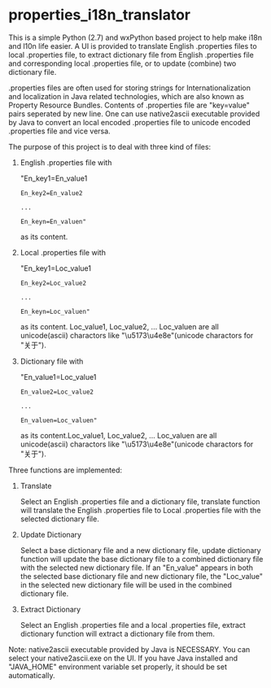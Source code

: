 properties_i18n_translator
==========================

This is a simple Python (2.7) and wxPython based project to help make i18n and l10n life easier. A UI is provided to translate English .properties files to local .properties file, to extract dictionary file from English .properties file and corresponding local .properties file, or to update (combine) two dictionary file.

.properties files are often used for storing strings for Internationalization and localization in Java related technologies, which are also known as Property Resource Bundles. Contents of .properties file are "key=value" pairs seperated by new line. One can use native2ascii executable provided by Java to convert an local encoded .properties file to unicode encoded .properties file and vice versa. 

The purpose of this project is to deal with three kind of files:

1. English .properties file with 

      "En_key1=En_value1
      
       En_key2=En_value2
       
       ...
       
       En_keyn=En_valuen" 
       
   as its content.
   
2. Local .properties file with 

      "En_key1=Loc_value1
      
       En_key2=Loc_value2
       
       ...
       
       En_keyn=Loc_valuen" 
       
   as its content. Loc_value1, Loc_value2, ... Loc_valuen are all unicode(ascii) charactors like "\u5173\u4e8e"(unicode charactors for "关于").
   
3. Dictionary file with 

      "En_value1=Loc_value1
      
       En_value2=Loc_value2
       
       ...
       
       En_valuen=Loc_valuen"
       
   as its content.Loc_value1, Loc_value2, ... Loc_valuen are all unicode(ascii) charactors like "\u5173\u4e8e"(unicode charactors for "关于").
   
Three functions are implemented:

1. Translate

   Select an English .properties file and a dictionary file, translate function will translate the English .properties file to Local .properties file with the selected dictionary file.
   
2. Update Dictionary

   Select a base dictionary file and a new dictionary file, update dictionary function will update the base dictionary file to a combined dictionary file with the selected new dictionary file. If an "En_value" appears in both the selected base dictionary file and new dictionary file, the "Loc_value" in the selected new dictionary file will be used in the combined dictionary file.
   
3. Extract Dictionary

   Select an English .properties file and a local .properties file, extract dictionary function will extract a dictionary file from them.
   
Note: native2ascii executable provided by Java is NECESSARY. You can select your native2ascii.exe on the UI. If you have Java installed and "JAVA_HOME" environment variable set properly, it should be set automatically.
